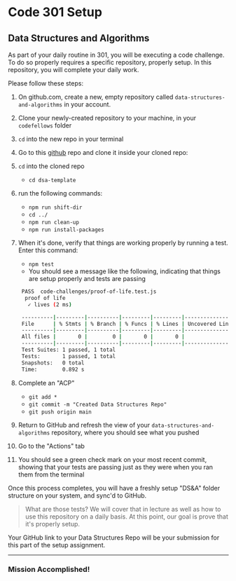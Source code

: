 # Code 301 Setup

## Data Structures and Algorithms

As part of your daily routine in 301, you will be executing a code challenge. To do so properly requires a specific repository, properly setup. In this repository, you will complete your daily work.

Please follow these steps:

1. On github.com, create a new, empty repository called `data-structures-and-algorithms` in your account.
1. Clone your newly-created repository to your machine, in your `codefellows` folder
1. `cd` into the new repo in your terminal
1. Go to this [github](https://github.com/LTUC/dsa-template) repo and clone it inside your cloned repo:
2. `cd` into the cloned repo
   - `cd dsa-template`
3. run the following commands:
   - `npm run shift-dir`
   - `cd ../`
   - `npm run clean-up`
   - `npm run install-packages`

1. When it's done, verify that things are working properly by running a test. Enter this command:
   - `npm test`
   - You should see a message like the following, indicating that things are setup properly and tests are passing

   ```bash
    PASS  code-challenges/proof-of-life.test.js
     proof of life
      ✓ lives (2 ms)

    ----------|---------|----------|---------|---------|-------------------
    File      | % Stmts | % Branch | % Funcs | % Lines | Uncovered Line #s
    ----------|---------|----------|---------|---------|-------------------
    All files |       0 |        0 |       0 |       0 |
    ----------|---------|----------|---------|---------|-------------------
    Test Suites: 1 passed, 1 total
    Tests:       1 passed, 1 total
    Snapshots:   0 total
    Time:        0.892 s
   ```

1. Complete an "ACP"
   - `git add *`
   - `git commit -m "Created Data Structures Repo"`
   - `git push origin main`
1. Return to GitHub and refresh the view of your `data-structures-and-algorithms` repository, where you should see what you pushed
1. Go to the "Actions" tab
1. You should see a green check mark on your most recent commit, showing that your tests are passing just as they were when you ran them from the terminal

Once this process completes, you will have a freshly setup "DS&A" folder structure on your system, and sync'd to GitHub.

> What are those tests? We will cover that in lecture as well as how to use this repository on a daily basis. At this point, our goal is prove that it's properly setup.

Your GitHub link to your Data Structures Repo will be your submission for this part of the setup assignment.

---

### Mission Accomplished!
